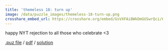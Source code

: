 ```yaml
---
title: 'themeless 18: turn up'
image: /data/puzzle_images/themeless-18-turn-up.png
crosshare_embed_url: https://crosshare.org/embed/GsVXFAi8WkDmGUSwrQci/6GZEUgttSaMcNGI8CIiXptC8S1E3
---
```


happy NYT rejection to all those who celebrate <3

<div class="body">
  <a href="../data/puz_files/themeless-18-turn-up.puz" download>.puz file</a> / <a href="../data/pdfs/themeless-18-turn-up.pdf" download>pdf</a> / <a href=".." download>solution</a>
</div>